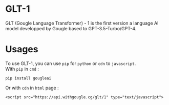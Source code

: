 # GLT-1
GLT (Gougle Language Transformer) - 1 is the first version a language AI model developped by Gougle based to GPT-3.5-Turbo/GPT-4.

# Usages
To use GLT-1, you can use `pip` for `python` or `cdn` to `javascript`.<br>
With `pip` in `cmd` :<br>
```
pip install gougleai
```
Or with `cdn` in `html` page :<br>
```
<script src="https://api.withgougle.cg/glt/1" type="text/javascript">
```
